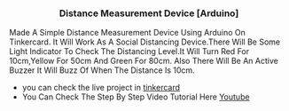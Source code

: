 <h3 align="center" >Distance Measurement Device [Arduino] </h1>

Made A Simple Distance Measurement Device Using Arduino On Tinkercard. It Will Work As A Social Distancing Device.There Will Be Some Light Indicator To Check The Distancing Level.It Will Turn Red For 10cm,Yellow For 50cm And Green For 80cm. Also There Will Be An Active Buzzer It Will Buzz Of When The Distance Is 10cm.

- you can check the live project in [tinkercard](https://www.tinkercad.com/things/5hJiGH0OL2H)
- You Can Check The Step By Step Video Tutorial Here [Youtube](https://www.youtube.com/watch?v=OUDxEoaUmBI)

